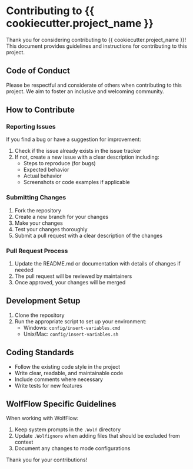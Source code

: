# Contributing to {{ cookiecutter.project_name }}

Thank you for considering contributing to {{ cookiecutter.project_name }}! This document provides guidelines and instructions for contributing to this project.

## Code of Conduct

Please be respectful and considerate of others when contributing to this project. We aim to foster an inclusive and welcoming community.

## How to Contribute

### Reporting Issues

If you find a bug or have a suggestion for improvement:

1. Check if the issue already exists in the issue tracker
2. If not, create a new issue with a clear description including:
   - Steps to reproduce (for bugs)
   - Expected behavior
   - Actual behavior
   - Screenshots or code examples if applicable

### Submitting Changes

1. Fork the repository
2. Create a new branch for your changes
3. Make your changes
4. Test your changes thoroughly
5. Submit a pull request with a clear description of the changes

### Pull Request Process

1. Update the README.md or documentation with details of changes if needed
2. The pull request will be reviewed by maintainers
3. Once approved, your changes will be merged

## Development Setup

1. Clone the repository
2. Run the appropriate script to set up your environment:
   - Windows: `config/insert-variables.cmd`
   - Unix/Mac: `config/insert-variables.sh`

## Coding Standards

- Follow the existing code style in the project
- Write clear, readable, and maintainable code
- Include comments where necessary
- Write tests for new features

## WolfFlow Specific Guidelines

When working with WolfFlow:

1. Keep system prompts in the `.Wolf` directory
2. Update `.Wolfignore` when adding files that should be excluded from context
3. Document any changes to mode configurations

Thank you for your contributions!